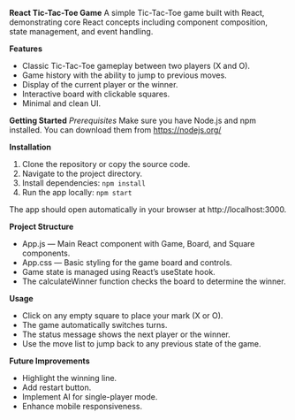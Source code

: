 **React Tic-Tac-Toe Game**
A simple Tic-Tac-Toe game built with React, demonstrating core React concepts including component composition, state management, and event handling.

**Features**

- Classic Tic-Tac-Toe gameplay between two players (X and O).
- Game history with the ability to jump to previous moves.
- Display of the current player or the winner.
- Interactive board with clickable squares.
- Minimal and clean UI.

**Getting Started**
*Prerequisites*
Make sure you have Node.js and npm installed. You can download them from https://nodejs.org/


**Installation**
1. Clone the repository or copy the source code.
2. Navigate to the project directory.
3. Install dependencies:
```npm install```
4. Run the app locally:
```npm start```

The app should open automatically in your browser at http://localhost:3000.

**Project Structure**
- App.js — Main React component with Game, Board, and Square components.
- App.css — Basic styling for the game board and controls.
- Game state is managed using React’s useState hook.
- The calculateWinner function checks the board to determine the winner.

**Usage**
- Click on any empty square to place your mark (X or O).
- The game automatically switches turns.
- The status message shows the next player or the winner.
- Use the move list to jump back to any previous state of the game.

**Future Improvements**
- Highlight the winning line.
- Add restart button.
- Implement AI for single-player mode.
- Enhance mobile responsiveness.